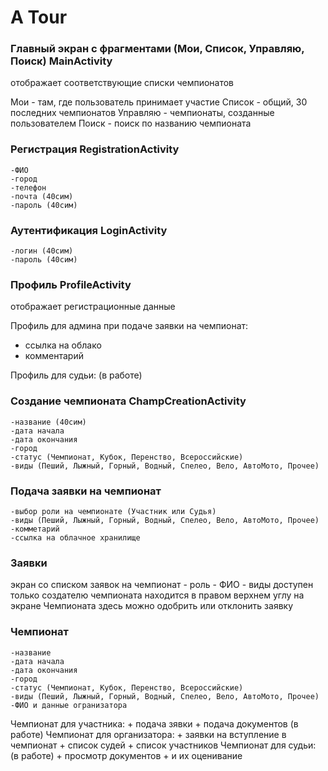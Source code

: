 # A Tour

### Главный экран с фрагментами (Мои, Список, Управляю, Поиск) MainActivity
отображает соответствующие списки чемпионатов

Мои - там, где пользователь принимает участие
Список - общий, 30 последних чемпионатов
Управляю - чемпионаты, созданные пользователем
Поиск - поиск по названию чемпионата


### Регистрация RegistrationActivity
	-ФИО
	-город
	-телефон
	-почта (40сим)
	-пароль (40сим)

### Аутентификация LoginActivity
	-логин (40сим)
	-пароль (40сим)

### Профиль ProfileActivity
отображает регистрационные данные 

Профиль для админа при подаче заявки на чемпионат: 
+ ссылка на облако
+ комментарий

Профиль для судьи:
(в работе)


### Создание чемпионата ChampCreationActivity
	-название (40сим)
	-дата начала
	-дата окончания
	-город
	-статус (Чемпионат, Кубок, Перенство, Всероссийские)
	-виды (Пеший, Лыжный, Горный, Водный, Спелео, Вело, АвтоМото, Прочее)

### Подача заявки на чемпионат
	-выбор роли на чемпионате (Участник или Судья)
	-виды (Пеший, Лыжный, Горный, Водный, Спелео, Вело, АвтоМото, Прочее)
	-комметарий
	-ссылка на облачное хранилище

### Заявки
экран со списком заявок на чемпионат 
	- роль
	- ФИО
	- виды
доступен только создателю чемпионата
находится в правом верхнем углу на экране Чемпионата
здесь можно одобрить или отклонить заявку

### Чемпионат
	-название 
	-дата начала
	-дата окончания
	-город
	-статус (Чемпионат, Кубок, Перенство, Всероссийские)
	-виды (Пеший, Лыжный, Горный, Водный, Спелео, Вело, АвтоМото, Прочее)
	-ФИО и данные огранизатора

Чемпионат для участника:
	+ подача зявки
	+ подача документов (в работе)
Чемпионат для организатора:
	+ заявки на вступление в чемпионат
	+ список судей
	+ список участников
Чемпионат для судьи: (в работе)
	+ просмотр документов
	+ и их оценивание